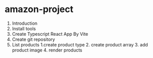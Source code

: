 # amazon-project
1. Introduction
2. Install tools
3. Create Typescript React App By Vite
4. Create git repository
5. List products
   1.create product type
   2. create product array
   3. add product image
   4. render products
